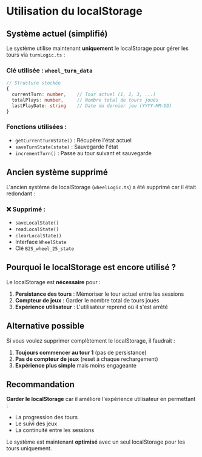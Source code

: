 # Utilisation du localStorage

## Système actuel (simplifié)

Le système utilise maintenant **uniquement** le localStorage pour gérer les tours via `turnLogic.ts` :

### Clé utilisée : `wheel_turn_data`

```typescript
// Structure stockée
{
  currentTurn: number,    // Tour actuel (1, 2, 3, ...)
  totalPlays: number,     // Nombre total de tours joués
  lastPlayDate: string    // Date du dernier jeu (YYYY-MM-DD)
}
```

### Fonctions utilisées :

- `getCurrentTurnState()` : Récupère l'état actuel
- `saveTurnState(state)` : Sauvegarde l'état
- `incrementTurn()` : Passe au tour suivant et sauvegarde

## Ancien système supprimé

L'ancien système de localStorage (`wheelLogic.ts`) a été supprimé car il était redondant :

### ❌ Supprimé :
- `saveLocalState()` 
- `readLocalState()`
- `clearLocalState()`
- Interface `WheelState`
- Clé `B2S_wheel_25_state`

## Pourquoi le localStorage est encore utilisé ?

Le localStorage est **nécessaire** pour :

1. **Persistance des tours** : Mémoriser le tour actuel entre les sessions
2. **Compteur de jeux** : Garder le nombre total de tours joués
3. **Expérience utilisateur** : L'utilisateur reprend où il s'est arrêté

## Alternative possible

Si vous voulez supprimer complètement le localStorage, il faudrait :

1. **Toujours commencer au tour 1** (pas de persistance)
2. **Pas de compteur de jeux** (reset à chaque rechargement)
3. **Expérience plus simple** mais moins engageante

## Recommandation

**Garder le localStorage** car il améliore l'expérience utilisateur en permettant :
- La progression des tours
- Le suivi des jeux
- La continuité entre les sessions

Le système est maintenant **optimisé** avec un seul localStorage pour les tours uniquement.
